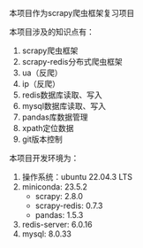 本项目作为scrapy爬虫框架复习项目

本项目涉及的知识点有：
1. scrapy爬虫框架
2. scrapy-redis分布式爬虫框架
3. ua（反爬）
4. ip（反爬）
5. redis数据库读取、写入
6. mysql数据库读取、写入
7. pandas库数据管理
8. xpath定位数据
9. git版本控制

本项目开发环境为：
1. 操作系统：ubuntu 22.04.3 LTS
2. miniconda: 23.5.2
    - scrapy: 2.8.0
    - scrapy-redis: 0.7.3
    - pandas: 1.5.3
3. redis-server: 6.0.16
4. mysql: 8.0.33